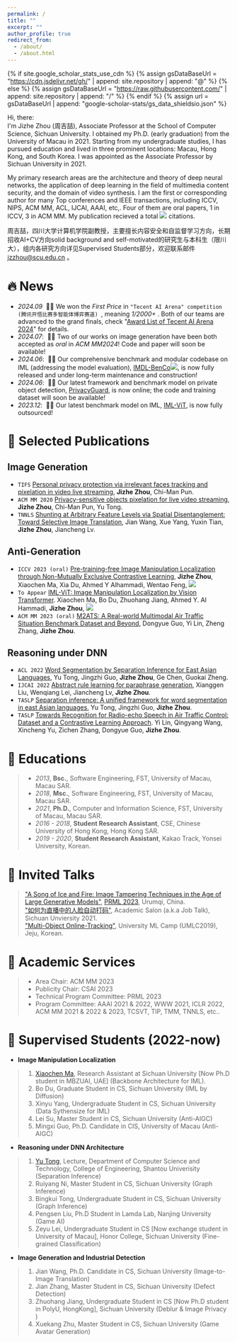```yaml
---
permalink: /
title: ""
excerpt: ""
author_profile: true
redirect_from: 
  - /about/
  - /about.html
---
```


{% if site.google_scholar_stats_use_cdn %}
{% assign gsDataBaseUrl = "https://cdn.jsdelivr.net/gh/" | append: site.repository | append: "@" %}
{% else %}
{% assign gsDataBaseUrl = "https://raw.githubusercontent.com/" | append: site.repository | append: "/" %}
{% endif %}
{% assign url = gsDataBaseUrl | append: "google-scholar-stats/gs_data_shieldsio.json" %}

<span class='anchor' id='about-me'></span>
Hi, there:   
I'm Jizhe Zhou (周吉喆), Associate Professor at the School of Computer Science, Sichuan University. 
I obtained my Ph.D. (early graduation) from the University of Macau in 2021. Starting from my undergraduate studies, I has pursued education and lived in three prominent locations: Macau, Hong Kong, and South Korea. I was appointed as the Associate Professor by Sichuan University in 2021.   

My primary research areas are the architecture and theory of deep neural networks, the application of deep learning in the field of multimedia content security, and the domain of video synthesis. I am the first or corresponding author for many Top conferences and IEEE transactions, including ICCV, NIPS, ACM MM, ACL, IJCAI, AAAI, etc,. Four of them are oral papers, 1 in ICCV, 3 in ACM MM. My publication recieved a total <a href='https://scholar.google.com/citations?user=-cNWmJMAAAAJ'><img src="https://img.shields.io/endpoint?url={{ url | url_encode }}&logo=Google%20Scholar&labelColor=f6f6f6&color=9cf&style=flat&label=citations"></a> citations.   

周吉喆，四川大学计算机学院副教授，主要擅长内容安全和自监督学习方向，长期招收AI+CV方向solid background and self-motivated的研究生与本科生（限川大），组内各研究方向详见Supervised Students部分，欢迎联系邮件 jzzhou@scu.edu.cn 。   

# 🔥 News
- *2024.09*  &nbsp;🎉🎉 We won the *First Price* in  ``"Tecent AI Arena" competition (腾讯开悟比赛多智能体博弈赛道) ``, meaning  *1/2000+* . Both of our teams are advanced to the grand finals, check "[Award List of Tecent AI Arena 2024](https://pre-prod.kaiwu.pvp.qq.com/aiarena/zh/match/open-competition-2024?tab=score)" for details.   
- *2024.07*: &nbsp;🎉🎉 Two of our works on image generation have been both accepted as *oral* in *ACM MM2024*! Code and paper will soon be available!  
- *2024.06*: &nbsp;🎉🎉 Our comprehensive benchmark and modular codebase on IML (addressing the model evaluation), [IMDL-BenCo](https://github.com/scu-zjz/IMDLBenCo)[![](https://img.shields.io/github/stars/scu-zjz/IMDLBenCo?style=social&label=Code+Stars)](https://github.com/scu-zjz/IMDLBenCo), is now fully released and under long-term maintenance and construction!  
- *2024.06*: &nbsp;🎉🎉 Our latest framework and benchmark model on private object detection, [PrivacyGuard](https://arxiv.org/pdf/2406.12736), is now online; the code and training dataset will soon be available!  
- *2023.12*: &nbsp;🎉🎉 Our latest benchmark model on IML, [IML-ViT](https://github.com/SunnyHaze/IML-ViT), is now fully outsourced!  

# 📝 Selected Publications 

## Image Generation
- ``TIFS`` [Personal privacy protection via irrelevant faces tracking and pixelation in video live streaming](https://ieeexplore.ieee.org/abstract/document/9218980/), **Jizhe Zhou**, Chi-Man Pun.
- ``ACM MM 2020`` [Privacy-sensitive objects pixelation for live video streaming](https://dl.acm.org/doi/abs/10.1145/3394171.3413972), **Jizhe Zhou**, Chi-Man Pun, Yu Tong.
- ``TNNLS`` [Shunting at Arbitrary Feature Levels via Spatial Disentanglement: Toward Selective Image Translation](https://ieeexplore.ieee.org/abstract/document/10153513/), Jian Wang, Xue Yang, Yuxin Tian, **Jizhe Zhou**, Jiancheng Lv.
      
## Anti-Generation
- ``ICCV 2023 (oral)`` [Pre-training-free Image Manipulation Localization through Non-Mutually Exclusive Contrastive Learning](https://openaccess.thecvf.com/content/ICCV2023/html/Zhou_Pre-Training-Free_Image_Manipulation_Localization_through_Non-Mutually_Exclusive_Contrastive_Learning_ICCV_2023_paper.html), **Jizhe Zhou**, Xiaochen Ma, Xia Du, Ahmed Y Alhammadi, Wentao Feng, [![](https://img.shields.io/github/stars/knightzjz/NCL-IML?style=social&label=Code+Stars)](https://github.com/knightzjz/NCL-IML)  
- ``To Appear`` [IML-ViT: Image Manipulation Localization by Vision Transformer](https://arxiv.org/abs/2307.14863). Xiaochen Ma, Bo Du, Zhuohang Jiang, Ahmed Y. Al Hammadi, **Jizhe Zhou**,  [![](https://img.shields.io/github/stars/SunnyHaze/IML-ViT?style=social&label=Code+Stars)](https://github.com/SunnyHaze/IML-ViT)        
- ``ACM MM 2023 (oral)`` [M2ATS: A Real-world Multimodal Air Traffic Situation Benchmark Dataset and Beyond](https://dl.acm.org/doi/abs/10.1145/3581783.3613759), Dongyue Guo, Yi Lin, Zheng Zhang, **Jizhe Zhou**.  

## Reasoning under DNN
- ``ACL 2022`` [Word Segmentation by Separation Inference for East Asian Languages](https://aclanthology.org/2022.findings-acl.309/), Yu Tong, Jingzhi Guo, **Jizhe Zhou**, Ge Chen, Guokai Zheng.
- ``IJCAI 2022`` [Abstract rule learning for paraphrase generation](https://ijcai-22.org/main-track-accepted-papers/), Xianggen Liu, Wenqiang Lei, Jiancheng Lv, **Jizhe Zhou**.
- ``TASLP`` [Separation inference: A unified framework for word segmentation in east Asian languages](https://ieeexplore.ieee.org/abstract/document/9740431), Yu Tong, Jingzhi Guo, **Jizhe Zhou**.
- ``TASLP`` [Towards Recognition for Radio-echo Speech in Air Traffic Control: Dataset and a Contrastive Learning Approach](https://ieeexplore.ieee.org/abstract/document/10225727/). Yi Lin, Qingyang Wang, Xincheng Yu, Zichen Zhang, Dongyue Guo, **Jizhe Zhou**.  <!---- **IEEE/ACM Transactions on Audio, Speech, and Language Processing.** -->


# 📖 Educations
 >- *2013*, **Bsc.**, Software Engineering, FST, University of Macau, Macau SAR.
 >- *2018*, **Msc.**, Software Engineering, FST, University of Macau, Macau SAR.
 >- *2021*, **Ph.D.**, Computer and Information Science, FST, University of Macau, Macau SAR.
 >- *2016 - 2018*, **Student Research Assistant**, CSE, Chinese University of Hong Kong, Hong Kong SAR.
 >- *2019 - 2020*, **Student Research Assistant**, Kakao Track, Yonsei University, Korean.

# 💬 Invited Talks
> ["A Song of Ice and Fire: Image Tampering Techniques in the Age of Large Generative Models"](https://www.bilibili.com/video/BV1sw411y7YR/?spm_id_from=333.337.search-card.all.click), [PRML 2023](http://www.prml.org/invited.html), Urumqi, China.   
> ["如何为直播中的人脸自动打码"](https://vs.scu.edu.cn/info/1021/1793.htm), Academic Salon (a.k.a Job Talk), Sichuan Unviersity 2021.   
> ["Multi-Object Online-Tracking"](https://github.com/UniversityMLCampJeju/2019), University ML Camp (UMLC2019), Jeju, Korean.   

<!---
- *2021.06*, Lorem ipsum dolor sit amet, consectetur adipiscing elit. Vivamus ornare aliquet ipsum, ac tempus justo dapibus sit amet. 
- *2021.03*, Lorem ipsum dolor sit amet, consectetur adipiscing elit. Vivamus ornare aliquet ipsum, ac tempus justo dapibus sit amet.  \| [\[video\]](https://github.com/)
 --->
# 📝 Academic Services
>- Area Chair: ACM MM 2023
>- Publicity Chair: CSAI 2023  
>- Technical Program Committee: PRML 2023  
>- Program Committee: AAAI 2021 & 2022, WWW 2021, ICLR 2022, ACM MM 2021 & 2022 & 2023, TCSVT, TIP, TMM, TNNLS, etc.. 

# 📝 Supervised Students (2022-now)
- **Image Manipulation Localization**  
>1. [Xiaochen Ma](https://me.xiaochen.world/), Research Assistant at Sichuan University [Now Ph.D student in MBZUAI, UAE] (Backbone Architecture for IML).   
>2. Bo Du, Graduate Student in CS, Sichuan University (IML by Diffusion)    
>3. Xinyu Yang, Undergraduate Student in CS, Sichuan University (Data Sythensize for IML)   
>4. Lei Su, Master Student in CS, Sichuan University (Anti-AIGC)  
>5. Mingxi Guo, Ph.D. Candidate in CIS, University of Macau (Anti-AIGC)    
- **Reasoning under DNN Architecture**  
>1. [Yu Tong](https://eng.stu.edu.cn/info/1082/3025.htm), Lecture, Department of Computer Science and Technology, College of Engineering, Shantou Univerisity (Separation Inference)  
>2. Ruiyang Ni, Master Student in CS, Sichuan University (Graph Inference)  
>3. Bingkui Tong, Undergraduate Student in CS, Sichuan University (Graph Inference)
>4. Pengsen Liu, Ph.D Student in Lamda Lab, Nanjing University (Game AI)
>5. Zeyu Lei, Undergraduate Student in CS [Now exchange student in University of Macau], Honor College, Sichuan University (Fine-grained Classification)
- **Image Generation and Industrial Detection**
>1. Jian Wang, Ph.D. Candidate in CS, Sichuan University (Image-to-Image Translation)   
>2. Jian Zhang, Master Student in CS, Sichuan University (Defect Detection)    
>3. Zhuohang Jiang, Undergraduate Student in CS [Now Ph.D student in PolyU, HongKong], Sichuan University (Deblur \& Image Privacy )  
>4. Xuekang Zhu, Master Student in CS, Sichuan University (Game Avatar Generation)   

